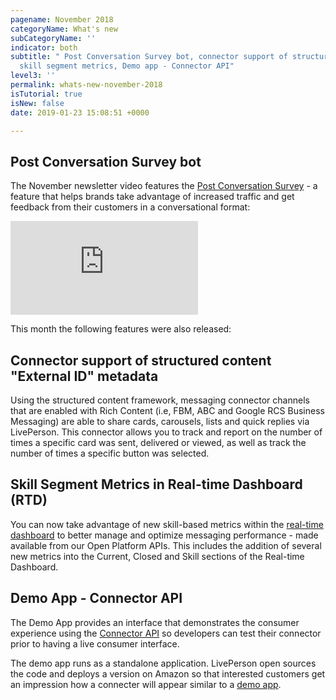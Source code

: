 ```yaml
---
pagename: November 2018
categoryName: What's new
subCategoryName: ''
indicator: both
subtitle: " Post Conversation Survey bot, connector support of structured content,
  skill segment metrics, Demo app - Connector API"
level3: ''
permalink: whats-new-november-2018
isTutorial: true
isNew: false
date: 2019-01-23 15:08:51 +0000

---
```

## Post Conversation Survey bot

The November newsletter video features the [Post Conversation Survey](bots-automation-post-conversation-survey.html) - a feature that helps brands take advantage of increased traffic and get feedback from their customers in a conversational format:

<iframe style="max-width: 750px;" src="https://player.vimeo.com/video/300977058" frameborder="0" webkitallowfullscreen mozallowfullscreen allowfullscreen></iframe>

This month the following features were also released:

## Connector support of structured content "External ID" metadata

Using the structured content framework, messaging connector channels that are enabled with Rich Content (i.e, FBM, ABC and Google RCS Business Messaging) are able to share cards, carousels, lists and quick replies via LivePerson. This connector allows you to track and report on the number of times a specific card was sent, delivered or viewed, as well as track the number of times a specific button was selected.

## Skill Segment Metrics in Real-time Dashboard (RTD)

You can now take advantage of new skill-based metrics within the [real-time dashboard](data-reporting-messaging-real-time-data-real-time-data-for-messaging.html) to better manage and optimize messaging performance - made available from our Open Platform APIs. This includes the addition of several new metrics into the Current, Closed and Skill sections of the Real-time Dashboard.

## Demo App - Connector API

The Demo App provides an interface that demonstrates the consumer experience using the [Connector API](https://developers.liveperson.com/connector-api-sample-code-connector-sample-app.html) so developers can test their connector prior to having a live consumer interface.

The demo app runs as a standalone application. LivePerson open sources the code and deploys a version on Amazon so that interested customers get an impression how a connecter will appear similar to a [demo app](https://developers.liveperson.com/connector-api-sample-code-connector-sample-app.html "https://developers.liveperson.com/connector-api-sample-code-connector-sample-app.html").